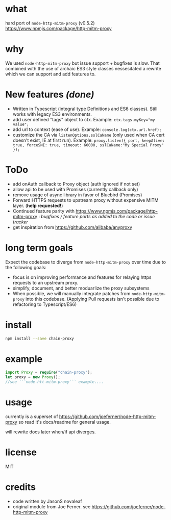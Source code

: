 ﻿

# what

hard port of ```node-http-mitm-proxy``` (v0.5.2)  https://www.npmjs.com/package/http-mitm-proxy 

# why
We used ```node-http-mitm-proxy``` but issue support + bugfixes is slow.  That combined with the use of archaic ES3 style classes nessesitated a rewrite which we can support and add features to.

# New features *(done)*
- Written in Typescript (integral type Definitions and ES6 classes).  Still works with legacy ES3 environments.
- add user defined "tags" object to ctx.  Example:  ```ctx.tags.myKey="my value";```
- add url to context (ease of use).  Example: ```console.log(ctx.url.href);```
- customize the CA via ```listenOptions.sslCaName``` (only used when CA cert doesn't exist, IE at first run).  Example:  ```proxy.listen({ port, keepAlive: true, forceSNI: true, timeout: 60000, sslCaName:"My Special Proxy" });```

# ToDo
- add onAuth callback to Proxy object (auth ignored if not set)
- allow api to be used with Promises (currently callback only)
- remove usage of async library in favor of Bluebird (Promises)
- Forward HTTPS requests to upstream proxy without expensive MITM layer.  (**help requested!**)
- Continued feature parity with https://www.npmjs.com/package/http-mitm-proxy : *bugfixes / feature ports as added to the  code or issue tracker*
- get inspiration from https://github.com/alibaba/anyproxy

# long term goals
Expect the codebase to diverge from ```node-http-mitm-proxy``` over time due to the following goals:
- focus is on improving performance and features for relaying https requests to an upstream proxy.  
- simplify, document, and better moduarlize the proxy subsystems
- When possible, we will manually integrate patches from ```node-http-mitm-proxy``` into this codebase.  (Applying Pull requests isn't possible due to refactoring to Typescript/ES6)


# install

```bash
npm install --save chain-proxy
```

# example

```typescript
import Proxy = require("chain-proxy");
let proxy = new Proxy();
//see ```node-htt-mitm-proxy``` example....
```

# usage

currently is a superset of https://github.com/joeferner/node-http-mitm-proxy so read it's docs/readme for general usage.   

will rewrite docs later when/if api diverges. 

# license

MIT

# credits

- code written by JasonS <aat> novaleaf <doot coom>
- original module from Joe Ferner.  see https://github.com/joeferner/node-http-mitm-proxy
